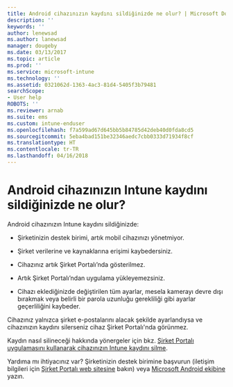 ```yaml
---
title: Android cihazınızın kaydını sildiğinizde ne olur? | Microsoft Docs
description: ''
keywords: ''
author: lenewsad
ms.author: lanewsad
manager: dougeby
ms.date: 03/13/2017
ms.topic: article
ms.prod: ''
ms.service: microsoft-intune
ms.technology: ''
ms.assetid: 0321062d-1363-4ac3-81d4-5405f3b79481
searchScope:
- User help
ROBOTS: ''
ms.reviewer: arnab
ms.suite: ems
ms.custom: intune-enduser
ms.openlocfilehash: f7a599ad67d645bb5b84785d42deb40d0fda8cd5
ms.sourcegitcommit: 5eba4bad151be32346aedc7cbb0333d71934f8cf
ms.translationtype: HT
ms.contentlocale: tr-TR
ms.lasthandoff: 04/16/2018
---
```

# <a name="what-happens-if-you-unenroll-your-android-device-from-intune"></a>Android cihazınızın Intune kaydını sildiğinizde ne olur?

Android cihazınızın Intune kaydını sildiğinizde:

-   Şirketinizin destek birimi, artık mobil cihazınızı yönetmiyor.

-   Şirket verilerine ve kaynaklarına erişimi kaybedersiniz.

-   Cihazınız artık Şirket Portalı’nda gösterilmez.

-   Artık Şirket Portalı’ndan uygulama yükleyemezsiniz.

-   Cihazı eklediğinizde değiştirilen tüm ayarlar, mesela kamerayı devre dışı bırakmak veya belirli bir parola uzunluğu gerekliliği gibi ayarlar geçerliliğini kaybeder.

Cihazınız yalnızca şirket e-postalarını alacak şekilde ayarlandıysa ve cihazınızın kaydını silerseniz cihaz Şirket Portalı'nda görünmez.

Kaydın nasıl silineceği hakkında yönergeler için bkz. [Şirket Portalı uygulamasını kullanarak cihazınızın Intune kaydını silme](unenroll-your-device-from-intune-android.md).

Yardıma mı ihtiyacınız var? Şirketinizin destek birimine başvurun (iletişim bilgileri için [Şirket Portalı web sitesine](https://portal.manage.microsoft.com#HelpDeskDialog) bakın) veya <a href="mailto:wintunedroidfbk@microsoft.com?subject=I have questions about unenrolling my Android device&body=Describe the issue you're experiencing here.">Microsoft Android ekibine</a> yazın.
